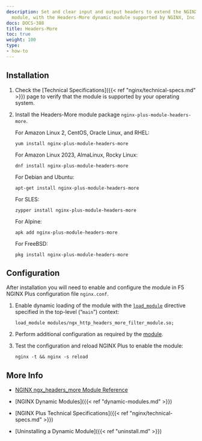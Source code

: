 ```yaml
---
description: Set and clear input and output headers to extend the NGINX core [Headers](https://nginx.org/en/docs/http/ngx_http_headers_module.html)
  module, with the Headers-More dynamic module supported by NGINX, Inc.
docs: DOCS-388
title: Headers-More
toc: true
weight: 100
type:
- how-to
---
```



## Installation

1. Check the [Technical Specifications]({{< ref "nginx/technical-specs.md" >}}) page to verify that the module is supported by your operating system.

2. Install the Headers-More module package `nginx-plus-module-headers-more`.

   For Amazon Linux 2, CentOS, Oracle Linux, and RHEL:

   ```shell
   yum install nginx-plus-module-headers-more
   ```

   For Amazon Linux 2023, AlmaLinux, Rocky Linux:

   ```shell
   dnf install nginx-plus-module-headers-more
   ```

   For Debian and Ubuntu:

   ```shell
   apt-get install nginx-plus-module-headers-more
   ```

   For SLES:

   ```shell
   zypper install nginx-plus-module-headers-more
   ```

   For Alpine:

   ```shell
   apk add nginx-plus-module-headers-more
   ```

   For FreeBSD:

   ```shell
   pkg install nginx-plus-module-headers-more
   ```

<span id="configure"></span>

## Configuration

After installation you will need to enable and configure the module in F5 NGINX Plus configuration file `nginx.conf`.

1. Enable dynamic loading of the module with the [`load_module`](https://nginx.org/en/docs/ngx_core_module.html#load_module) directive specified in the top-level (“`main`”) context:

   ```nginx
   load_module modules/ngx_http_headers_more_filter_module.so;
   ```

2. Perform additional configuration as required by the [module](https://github.com/openresty/headers-more-nginx-module).

3. Test the configuration and reload NGINX Plus to enable the module:

   ```shell
   nginx -t && nginx -s reload
   ```


## More Info

- [NGINX ngx_headers_more Module Reference](https://github.com/openresty/headers-more-nginx-module)

- [NGINX Dynamic Modules]({{< ref "dynamic-modules.md" >}})

- [NGINX Plus Technical Specifications]({{< ref "nginx/technical-specs.md" >}})

- [Uninstalling a Dynamic Module]({{< ref "uninstall.md" >}})
